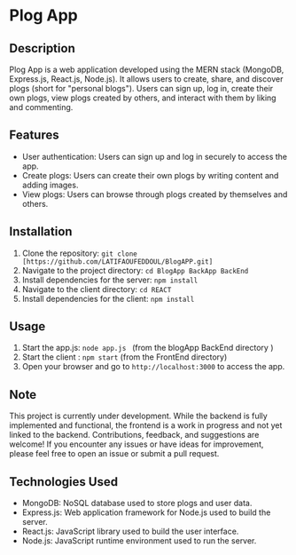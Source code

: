 # Plog App

## Description
Plog App is a web application developed using the MERN stack (MongoDB, Express.js, React.js, Node.js). It allows users to create, share, and discover plogs (short for "personal blogs"). Users can sign up, log in, create their own plogs, view plogs created by others, and interact with them by liking and commenting. 

## Features
- User authentication: Users can sign up and log in securely to access the app.
- Create plogs: Users can create their own plogs by writing content and adding images.
- View plogs: Users can browse through plogs created by themselves and others.


## Installation
1. Clone the repository: `git clone [https://github.com/LATIFAOUFEDDOUL/BlogAPP.git]`
2. Navigate to the project directory: `cd BlogApp BackApp BackEnd`
3. Install dependencies for the server: `npm install`
4. Navigate to the client directory: `cd REACT`
5. Install dependencies for the client: `npm install`


## Usage
1. Start the app.js: `node app.js ` (from the blogApp BackEnd directory  )
2. Start the client : `npm start` (from the FrontEnd directory)
3. Open your browser and go to `http://localhost:3000` to access the app.


## Note
This project is currently under development. While the backend is fully implemented and functional, the frontend is a work in progress and not yet linked to the backend. Contributions, feedback, and suggestions are welcome! If you encounter any issues or have ideas for improvement, please feel free to open an issue or submit a pull request.

## Technologies Used
- MongoDB: NoSQL database used to store plogs and user data.
- Express.js: Web application framework for Node.js used to build the server.
- React.js: JavaScript library used to build the user interface.
- Node.js: JavaScript runtime environment used to run the server.
